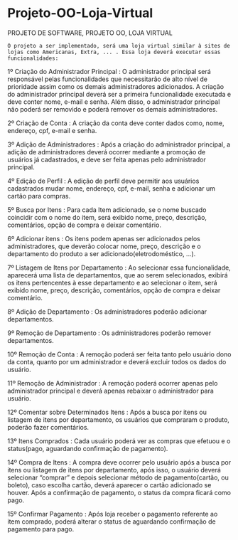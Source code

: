 # Projeto-OO-Loja-Virtual
PROJETO DE SOFTWARE, 
PROJETO OO, 
LOJA VIRTUAL

	O projeto a ser implementado, será uma loja virtual similar à sites de lojas como Americanas, Extra, ... . Essa loja deverá executar essas funcionalidades:

1º Criação do Administrador Principal : 
	O administrador principal será responsável pelas funcionalidades que necessitarão de alto nível de prioridade assim como os demais administradores adicionados. A criação do administrador principal deverá ser a primeira funcionalidade executada e deve conter nome, e-mail e senha. Além disso, o administrador principal não poderá ser removido e poderá remover os demais administradores.

2º Criação de Conta : 
	A criação da conta deve conter dados como, nome, endereço, cpf, e-mail e senha.

3º Adição de Administradores : 
Após a criação do administrador principal, a adição de administradores deverá ocorrer mediante a promoção  de usuários já cadastrados, e deve ser feita apenas pelo administrador principal.

4º Edição de Perfil : 
	A edição de perfil deve permitir aos usuários cadastrados mudar nome, endereço, cpf, e-mail, senha e adicionar um cartão para compras.

5º Busca por Itens : 
	Para cada Item adicionado, se o nome buscado coincidir com o nome do item, será exibido nome, preço, descrição, comentários, opção de compra e deixar comentário.

6º Adicionar itens : 
	Os itens podem apenas ser adicionados pelos administradores, que deverão colocar nome, preço, descrição e o departamento do produto a ser adicionado(eletrodoméstico, ...).

7º Listagem de Itens por Departamento : 
	Ao selecionar essa funcionalidade, aparecerá uma lista de departamentos, que ao serem selecionados, exibirá os itens pertencentes à esse departamento e ao selecionar o item, será exibido nome, preço, descrição, comentários, opção de compra e deixar comentário.


8º Adição de Departamento : 
	Os administradores poderão adicionar departamentos.

9º Remoção de Departamento : 
	Os administradores poderão remover departamentos.

10º Remoção de Conta : 
	A remoção poderá ser feita tanto pelo usuário dono da conta, quanto por um administrador e deverá excluir todos os dados do usuário.

11º Remoção de Administrador : 
	A remoção poderá ocorrer apenas pelo administrador principal e deverá apenas rebaixar o administrador para usuário.

12º Comentar sobre Determinados Itens : 
	Após a busca por itens ou listagem de itens por departamento, os usuários que compraram o produto, poderão fazer comentários.

13º Itens Comprados : 
	Cada usuário poderá ver as compras que efetuou e o status(pago, aguardando confirmação de pagamento).

14º Compra de Itens : 
	A compra deve ocorrer pelo usuário após a busca por itens ou listagem de itens por departamento, após isso, o usuário deverá selecionar “comprar” e depois selecionar método de pagamento(cartão, ou boleto), caso escolha cartão, deverá aparecer o cartão adicionado se houver. Após a confirmação de pagamento, o status da compra ficará como pago.

15º Confirmar Pagamento : 
	Após loja receber o pagamento referente ao item comprado, poderá alterar o status de aguardando confirmação de pagamento para pago.
